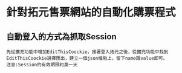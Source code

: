 # 針對拓元售票網站的自動化購票程式

## 自動登入的方式為抓取Session
    先從擴充功能中增加EditThisCoockie，接著登入拓元之後，從擴充功能中找到
    EditThisCoockie選擇匯出，建立一個json檔貼上，留下name跟value即可。
    注意:Session的有效期限約莫一天
